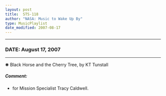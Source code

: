 ```yaml
---
layout: post
title:  STS-118
author: "NASA: Music to Wake Up By"
type: MusicPlaylist
date_modified: 2007-08-17
---
```


----
### DATE: August 17, 2007
----
✺ Black Horse and the Cherry Tree, by KT Tunstall

##### Comment:
* for Mission Specialist Tracy Caldwell.

